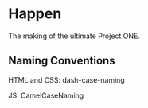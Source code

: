 # Happen
The making of the ultimate Project ONE.

## Naming Conventions
HTML and CSS: dash-case-naming

JS: CamelCaseNaming
